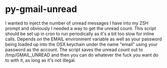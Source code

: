 py-gmail-unread
===============

I wanted to inject the number of unread messages I have into my ZSH prompt and
obviously I needed a way to get the unread count. This script should be set up
in cron to run periodically as it's a bit too slow for inline calls. Depends on
the EMAIL environment variable as well as your password being loaded up into
the OSX keychain under the name "email" using your password as the account. The
script saves the unread count out to /tmp/GMAIL_UNREAD and then you can do
whatever the fuck you want do to with it, as long as it's not illegal.
